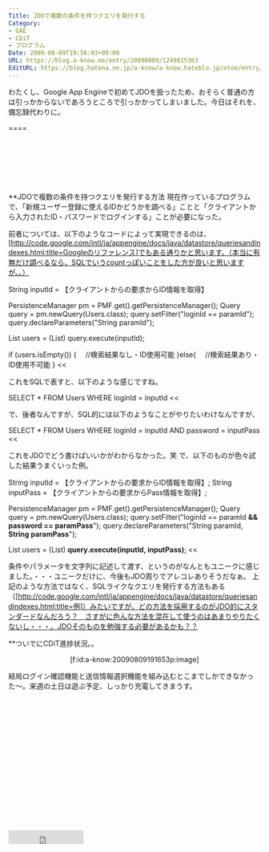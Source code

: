 ```yaml
---
Title: JDOで複数の条件を持つクエリを発行する
Category:
- GAE
- CDiT
- プログラム
Date: 2009-08-09T19:56:03+09:00
URL: https://blog.a-know.me/entry/20090809/1249815363
EditURL: https://blog.hatena.ne.jp/a-know/a-know.hateblo.jp/atom/entry/12921228815727979975
---
```


わたくし、Google App Engineで初めてJDOを扱ったため、おそらく普通の方は引っかからないであろうところで引っかかってしまいました。今日はそれを、備忘録代わりに。

====

<script async src="//pagead2.googlesyndication.com/pagead/js/adsbygoogle.js"></script>
<!-- article-top -->
<ins class="adsbygoogle"
     style="display:inline-block;width:728px;height:90px"
     data-ad-client="ca-pub-3463034538369189"
     data-ad-slot="8367620130"></ins>
<script>
(adsbygoogle = window.adsbygoogle || []).push({});
</script>


**JDOで複数の条件を持つクエリを発行する方法
現在作っているプログラムで、「新規ユーザー登録に使えるIDかどうかを調べる」ことと「クライアントから入力されたID・パスワードでログインする」ことが必要になった。

前者については、以下のようなコードによって実現できるのは、[http://code.google.com/intl/ja/appengine/docs/java/datastore/queriesandindexes.html:title=Googleのリファレンス]でもある通りかと思います。（本当に有無だけ調べるなら、SQLでいうcountっぽいことをした方が良いと思いますが。。）

>>
String inputId = 【クライアントからの要求からID情報を取得】


PersistenceManager pm = PMF.get().getPersistenceManager();
Query query = pm.newQuery(Users.class);
query.setFilter("loginId == paramId");
query.declareParameters("String paramId");


List<Users> users = (List<Users>) query.execute(inputId);


if (users.isEmpty()) {
　//検索結果なし・ID使用可能
}else{
　//検索結果あり・ID使用不可能
}
<<

これをSQLで表すと、以下のような感じですね。

>>
SELECT * FROM Users WHERE loginId = inputId
<<

で、後者なんですが、SQL的には以下のようなことがやりたいわけなんですが、

>>
SELECT * FROM Users WHERE loginId = inputId AND password = inputPass
<<

これをJDOでどう書けばいいかがわからなかった。笑
で、以下のものが色々試した結果うまくいった例。

>>
String inputId = 【クライアントからの要求からID情報を取得】;
String inputPass = 【クライアントからの要求からPass情報を取得】;


PersistenceManager pm = PMF.get().getPersistenceManager();
Query query = pm.newQuery(Users.class);
query.setFilter("loginId == paramId <span style="font-weight:bold;">&& password == paramPass</span>");
query.declareParameters("String paramId, <span style="font-weight:bold;">String paramPass</span>");


List<Users> users = (List<Users>) <span style="font-weight:bold;">query.execute(inputId, inputPass)</span>;
<<

条件やパラメータを文字列に記述して渡す、というのがなんともユニークに感じました。・・・ユニークだけに、今後もJDO周りでアレコレありそうだなぁ。
上記のような方法ではなく、SQLライクなクエリを発行する方法もある（[http://code.google.com/intl/ja/appengine/docs/java/datastore/queriesandindexes.html:title=例]）みたいですが、どの方法を採用するのがJDO的にスタンダードなんだろう？　さすがに色んな方法を混在して使うのはあまりやりたくないし・・・。JDOそのものを勉強する必要があるかも？？


**ついでにCDiT進捗状況。。
<div align=center>[f:id:a-know:20090809191653p:image]</div>

結局ログイン確認機能と送信情報選択機能を組み込むとこまでしかできなかった〜。来週の土日は遊ぶ予定、しっかり充電してきまうす。



<script async src="//pagead2.googlesyndication.com/pagead/js/adsbygoogle.js"></script>
<!-- article-bottom2 -->
<ins class="adsbygoogle"
     style="display:inline-block;width:300px;height:250px"
     data-ad-client="ca-pub-3463034538369189"
     data-ad-slot="5274552934"></ins>
<script>
(adsbygoogle = window.adsbygoogle || []).push({});
</script>


<iframe src="http://blog.hatena.ne.jp/a-know/a-know.hateblo.jp/subscribe/iframe" allowtransparency="true" frameborder="0" scrolling="no" width="150" height="28"></iframe>

